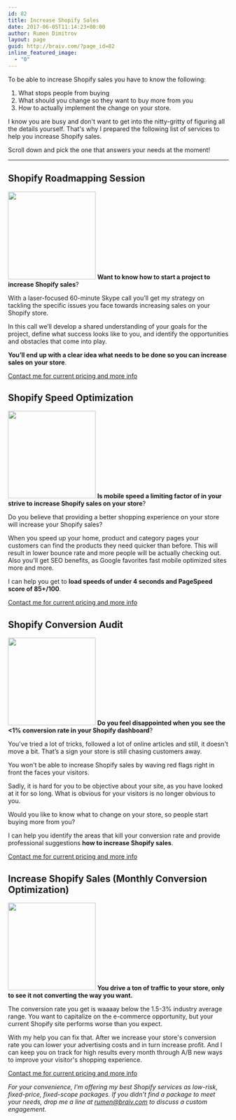 ```yaml
---
id: 82
title: Increase Shopify Sales
date: 2017-06-05T11:14:23+00:00
author: Rumen Dimitrov
layout: page
guid: http://braiv.com/?page_id=82
inline_featured_image:
  - "0"
---
```

To be able to increase Shopify sales you have to know the following:
<ol>
 	<li>What stops people from buying</li>
 	<li>What should you change so they want to buy more from you</li>
 	<li>How to actually implement the change on your store.</li>
</ol>
I know you are busy and don't want to get into the nitty-gritty of figuring all the details yourself. That's why I prepared the following list of services to help you increase Shopify sales.

Scroll down and pick the one that answers your needs at the moment!

<hr />

<h2>Shopify Roadmapping Session</h2>
<img class="wp-image-205 alignnone service-icon" src="http://braiv.com/wp-content/uploads/2018/02/shopify-roadmapping.svg" alt="" width="200" height="200" />
<strong>Want to know how to start a project to increase Shopify sales</strong>?

With a laser-focused 60-minute Skype call you’ll get my strategy on tackling the specific issues you face towards increasing sales on your Shopify store.

In this call we’ll develop a shared understanding of your goals for the project, define what success looks like to you, and identify the opportunities and obstacles that come into play.

<strong>You’ll end up with a clear idea what needs to be done so you can increase sales on your store</strong>.

<a href="http://braiv.com/contact/" target="_blank" rel="noopener">Contact me for current pricing and more info</a>

<h2>Shopify Speed Optimization</h2>
<img class="wp-image-206 alignnone service-icon" src="http://braiv.com/wp-content/uploads/2018/02/shopify-speed-optimization.svg" alt="" width="200" />
<strong>Is mobile speed a limiting factor of in your strive to increase Shopify sales on your store</strong>?

Do you believe that providing a better shopping experience on your store will increase your Shopify sales?

When you speed up your home, product and category pages your customers can find the products they need quicker than before. This will result in lower bounce rate and more people will be actually checking out. Also you'll get SEO benefits, as Google favorites fast mobile optimized sites more and more.

I can help you get to <strong>load speeds of under 4 seconds and PageSpeed score of 85+/100</strong>.

<a href="http://braiv.com/contact/" target="_blank" rel="noopener">Contact me for current pricing and more info</a>

<h2 id="shopify-conversion-audit">Shopify Conversion Audit</h2>
<img class="wp-image-204 alignnone service-icon" src="http://braiv.com/wp-content/uploads/2018/02/shopify-conversion-audit.svg" alt="" width="200" />
<strong>Do you feel disappointed when you see the &lt;1% conversion rate in your Shopify dashboard</strong>?

You've tried a lot of tricks, followed a lot of online articles and still, it doesn't move a bit. That’s a sign your store is still chasing customers away.

You won't be able to increase Shopify sales by waving red flags right in front the faces your visitors.

Sadly, it is hard for you to be objective about your site, as you have looked at it for so long. What is obvious for your visitors is no longer obvious to you.

Would you like to know what to change on your store, so people start buying more from you?

I can help you identify the areas that kill your conversion rate and provide professional suggestions <strong>how to increase Shopify sales</strong>.

<a href="http://braiv.com/contact/" target="_blank" rel="noopener">Contact me for current pricing and more info</a>

<h2>Increase Shopify Sales (Monthly Conversion Optimization)</h2>
<img class="wp-image-203 alignnone service-icon" src="http://braiv.com/wp-content/uploads/2018/02/increase-shopify-sales.svg" alt="" width="200" />
<strong>You drive a ton of traffic to your store, only to see it not converting the way you want. </strong>

The conversion rate you get is waaaay below the 1.5-3% industry average range. You want to capitalize on the e-commerce opportunity, but your current Shopify site performs worse than you expect.

With my help you can fix that. After we increase your store's conversion rate you can lower your advertising costs and in turn increase profit. And I can keep you on track for high results every month through A/B new ways to improve your visitor's shopping experience.

<a href="http://braiv.com/contact/" target="_blank" rel="noopener">Contact me for current pricing and more info</a>
<!--
<h2>Shopify Store Revamp</h2>
<img class="wp-image-207 alignnone service-icon" src="http://braiv.com/wp-content/uploads/2018/02/shopify-store-redesign.svg" alt="" width="200" />
<strong>Would you like to present your brand better, engaging customers in the stories you want to tell</strong>?

I can help you redesign your store to better serve the needs of your customers and increase Shopify sales in return.

<a href="http://braiv.com/contact/" target="_blank" rel="noopener">Contact me for current pricing and more info</a> -->

<em>For your convenience, I'm offering my best Shopify services as low-risk, fixed-price, fixed-scope packages. If you didn't find a package to meet your needs, drop me a line at <a href="mailto:rumen@braiv.com">rumen@braiv.com</a> to discuss a custom engagement.</em>

<!--
<h2>Shopify Theme Customization</h2>
Would you like to offer better shopping experience on your Shopify store? Would you like to improve your home, product or category pages so your customers find the information they need quickly? This will result in lower bounce rate, less questions about the products and more people actually checking-out.

I can help you tweak your Shopify store to better serve the needs of your customers.

This service starts from $299. <a href="http://braiv.com/contact/" target="_blank">Contact me for more info</a>.

-->
<style>
/* Desktops and laptops ----------- */
@media only screen  and (min-width : 1224px) {
.service-icon {
float: left;
margin-left: calc(-200px - 1.75em);
}

}
</style>
